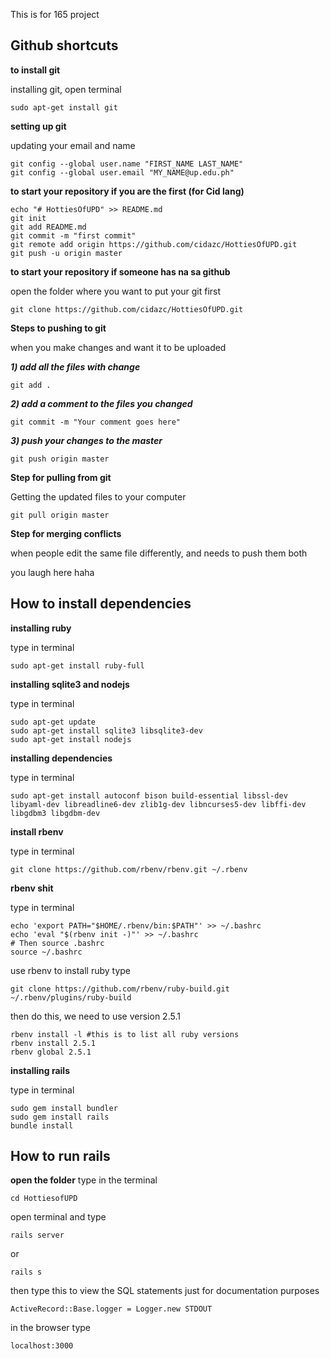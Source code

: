 This is for 165 project

## Github shortcuts

**to install git**

installing git, open terminal

```
sudo apt-get install git
```

**setting up git**

updating your email and name

```
git config --global user.name "FIRST_NAME LAST_NAME"
git config --global user.email "MY_NAME@up.edu.ph"
```


**to start your repository if you are the first (for Cid lang)**

```
echo "# HottiesOfUPD" >> README.md
git init
git add README.md
git commit -m "first commit"
git remote add origin https://github.com/cidazc/HottiesOfUPD.git
git push -u origin master

```

**to start your repository if someone has na sa github**

open the folder where you want to put your git first
```
git clone https://github.com/cidazc/HottiesOfUPD.git
```

**Steps to pushing to git**

when you make changes and want it to be uploaded

***1) add all the files with change***
```
git add .
```

***2) add a comment to the files you changed***
```
git commit -m "Your comment goes here"
```

***3) push your changes to the master***
```
git push origin master
```


**Step for pulling from git**

Getting the updated files to your computer
```
git pull origin master
```

**Step for merging conflicts**

when people edit the same file differently, and needs to push them both

you laugh here haha

## How to install dependencies

**installing ruby**

type in terminal
```
sudo apt-get install ruby-full
```

**installing sqlite3 and nodejs**

type in terminal
```
sudo apt-get update
sudo apt-get install sqlite3 libsqlite3-dev
sudo apt-get install nodejs
```

**installing dependencies**

type in terminal
```
sudo apt-get install autoconf bison build-essential libssl-dev libyaml-dev libreadline6-dev zlib1g-dev libncurses5-dev libffi-dev libgdbm3 libgdbm-dev
```

**install rbenv**

type in terminal
```
git clone https://github.com/rbenv/rbenv.git ~/.rbenv
```

**rbenv shit**

type in terminal
```
echo 'export PATH="$HOME/.rbenv/bin:$PATH"' >> ~/.bashrc
echo 'eval "$(rbenv init -)"' >> ~/.bashrc
# Then source .bashrc
source ~/.bashrc
```

use rbenv to install ruby type
```
git clone https://github.com/rbenv/ruby-build.git ~/.rbenv/plugins/ruby-build
```
then do this, we need to use version 2.5.1
```
rbenv install -l #this is to list all ruby versions
rbenv install 2.5.1
rbenv global 2.5.1
```



**installing rails**

type in terminal
```
sudo gem install bundler
sudo gem install rails
bundle install
```

## How to run rails

**open the folder**
type in the terminal

```
cd HottiesofUPD
```

open terminal and type
```
rails server
```
or
```
rails s
```


then type this to view the SQL statements
just for documentation purposes
```
ActiveRecord::Base.logger = Logger.new STDOUT
```


in the browser type

```
localhost:3000
```
